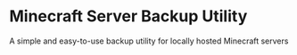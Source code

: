# Minecraft Server Backup Utility

A simple and easy-to-use backup utility for locally hosted Minecraft servers
